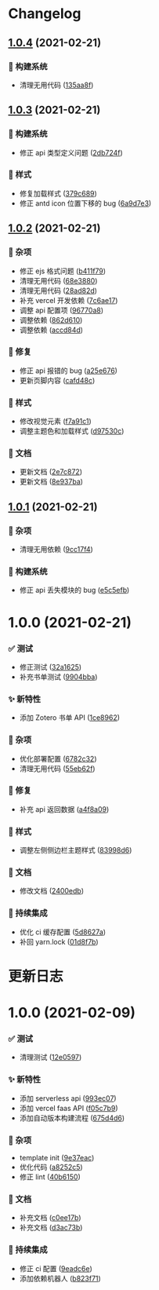 # Changelog

## [1.0.4](https://github.com/arvinxx/footprint/compare/v1.0.3...v1.0.4) (2021-02-21)


### 👷 构建系统

* 清理无用代码 ([135aa8f](https://github.com/arvinxx/footprint/commit/135aa8f))

## [1.0.3](https://github.com/arvinxx/footprint/compare/v1.0.2...v1.0.3) (2021-02-21)


### 👷 构建系统

* 修正 api 类型定义问题 ([2db724f](https://github.com/arvinxx/footprint/commit/2db724f))


### 💄 样式

* 修复加载样式 ([379c689](https://github.com/arvinxx/footprint/commit/379c689))
* 修正 antd icon 位置下移的 bug ([6a9d7e3](https://github.com/arvinxx/footprint/commit/6a9d7e3))

## [1.0.2](https://github.com/arvinxx/footprint/compare/v1.0.1...v1.0.2) (2021-02-21)


### 🎫 杂项

* 修正 ejs 格式问题 ([b411f79](https://github.com/arvinxx/footprint/commit/b411f79))
* 清理无用代码 ([68e3880](https://github.com/arvinxx/footprint/commit/68e3880))
* 清理无用代码 ([28ad82d](https://github.com/arvinxx/footprint/commit/28ad82d))
* 补充 vercel 开发依赖 ([7c6ae17](https://github.com/arvinxx/footprint/commit/7c6ae17))
* 调整 api 配置项 ([96770a8](https://github.com/arvinxx/footprint/commit/96770a8))
* 调整依赖 ([862d610](https://github.com/arvinxx/footprint/commit/862d610))
* 调整依赖 ([accd84d](https://github.com/arvinxx/footprint/commit/accd84d))


### 🐛 修复

* 修正 api 报错的 bug ([a25e676](https://github.com/arvinxx/footprint/commit/a25e676))
* 更新页脚内容 ([cafd48c](https://github.com/arvinxx/footprint/commit/cafd48c))


### 💄 样式

* 修改视觉元素 ([f7a91c1](https://github.com/arvinxx/footprint/commit/f7a91c1))
* 调整主题色和加载样式 ([d97530c](https://github.com/arvinxx/footprint/commit/d97530c))


### 📝 文档

* 更新文档 ([2e7c872](https://github.com/arvinxx/footprint/commit/2e7c872))
* 更新文档 ([8e937ba](https://github.com/arvinxx/footprint/commit/8e937ba))

## [1.0.1](https://github.com/arvinxx/website/compare/v1.0.0...v1.0.1) (2021-02-21)


### 🎫 杂项

* 清理无用依赖 ([9cc17f4](https://github.com/arvinxx/website/commit/9cc17f4))


### 👷 构建系统

* 修正 api 丢失模块的 bug ([e5c5efb](https://github.com/arvinxx/website/commit/e5c5efb))

# 1.0.0 (2021-02-21)


### ✅ 测试

* 修正测试 ([32a1625](https://github.com/arvinxx/website/commit/32a1625))
* 补充书单测试 ([9904bba](https://github.com/arvinxx/website/commit/9904bba))


### ✨ 新特性

* 添加 Zotero 书单 API ([1ce8962](https://github.com/arvinxx/website/commit/1ce8962))


### 🎫 杂项

* 优化部署配置 ([6782c32](https://github.com/arvinxx/website/commit/6782c32))
* 清理无用代码 ([55eb62f](https://github.com/arvinxx/website/commit/55eb62f))


### 🐛 修复

* 补充 api 返回数据 ([a4f8a09](https://github.com/arvinxx/website/commit/a4f8a09))


### 💄 样式

* 调整左侧侧边栏主题样式 ([83998d6](https://github.com/arvinxx/website/commit/83998d6))


### 📝 文档

* 修改文档 ([2400edb](https://github.com/arvinxx/website/commit/2400edb))


### 🔧 持续集成

* 优化 ci 缓存配置 ([5d8627a](https://github.com/arvinxx/website/commit/5d8627a))
* 补回 yarn.lock ([01d8f7b](https://github.com/arvinxx/website/commit/01d8f7b))

# 更新日志

# 1.0.0 (2021-02-09)


### ✅ 测试

* 清理测试 ([12e0597](https://github.com/arvinxx/umi-web-template/commit/12e0597))


### ✨ 新特性

* 添加 serverless api ([993ec07](https://github.com/arvinxx/umi-web-template/commit/993ec07))
* 添加 vercel faas API ([f05c7b9](https://github.com/arvinxx/umi-web-template/commit/f05c7b9))
* 添加自动版本构建流程 ([675d4d6](https://github.com/arvinxx/umi-web-template/commit/675d4d6))


### 🎫 杂项

* template init ([9e37eac](https://github.com/arvinxx/umi-web-template/commit/9e37eac))
* 优化代码 ([a8252c5](https://github.com/arvinxx/umi-web-template/commit/a8252c5))
* 修正 lint ([40b6150](https://github.com/arvinxx/umi-web-template/commit/40b6150))


### 📝 文档

* 补充文档 ([c0ee17b](https://github.com/arvinxx/umi-web-template/commit/c0ee17b))
* 补充文档 ([d3ac73b](https://github.com/arvinxx/umi-web-template/commit/d3ac73b))


### 🔧 持续集成

* 修正 ci 配置 ([9eadc6e](https://github.com/arvinxx/umi-web-template/commit/9eadc6e))
* 添加依赖机器人 ([b823f71](https://github.com/arvinxx/umi-web-template/commit/b823f71))
